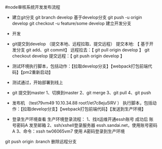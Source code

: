 #node审核系统开发发布流程

* 建立git分支
	git branch develop 基于develop分支
	git push -u origin develop
	git checkout -u feature/some develop 建立开发分支
* 开发
* git提交到develop
	（提交本地、远程拉取、提交远程）
	提交本地: 【 基于开发分支 git add、git commit】
	远程拉去：【 git pull origin develop 】
	git checkout develop
	提交远程：【 git push origin develop 】

* 测试环境执行脚本，包括动作：【拉取develop分支】【webpack打包前端代码】【pm2重新启动】

* 测试通过，开始部署到线上
* git 提交到master
		1、切换到master
		2、git merge
		3、git pull
		4、git push

* 发布机 （test79vm49    10.10.34.88    root1/et7c8eju5lRV ） 执行脚本，包括动作：【拉取develop分支】【webpack打包前端代码】【发送到生产环境】
* 登录生产环境查看
	生产环境登录流程：
		1、找it运维开通essh账号 成功后 账号密码A 发至邮箱
		2、ssh/xshell登录服务器 essh.sandai.net，使用账号密码A
		3、命令：xssh tw06065vm7 使用 A密码登录到生产环境


git push origin :branch  删除远程分支